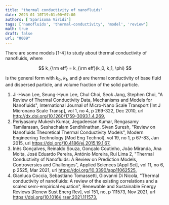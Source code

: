 ```yaml
---
title: "thermal conductivity of nanofluids"
date: 2023-01-10T19:01:00+07:00
authors: ['Sparisoma Viridi']
tags: ['nanofluids', 'thermal-conductivity', 'model', 'review']
math: true
draft: false
url: "0009"
---
```


There are some models [1-4] to study about thermal conductivity of nanofluids, where

$$
k_{\rm eff} = k_{\rm eff}(k_0, k_1, \phi)
$$

is the general form with $k_0$, $k_1$, and $\phi$ are thermal conductivity of base fluid and dispersed particle, and volume fraction of the solid particle.

1. Ji-Hwan Lee, Seung-Hyun Lee, Chul Choi, Seok Jang, Stephen Choi, "A Review of Thermal Conductivity Data, Mechanisms and Models for Nanofluids", International Journal of Micro-Nano Scale Transport [Int J Micronano Scale Transp], vol 1, no 4, p 269-322, Dec 2010, url <http://dx.doi.org/10.1260/1759-3093.1.4.269>[.](https://osf.io/rg8cy)
2. Periyasamy Mukesh Kumar, Jegadeesan Kumar, Rengasamy Tamilarasan, Seshachalam Sendhilnathan, Sivan Suresh, "Review on Nanofluids Theoretical Thermal Conductivity Models", Modern Engineering Technology [Mod Eng Technol], vol 19, no 1, p 67-83, Jan 2015, url <https://doi.org/10.4186/ej.2015.19.1.67>[.](https://osf.io/r49xb)
3. Inês Gonçalves, Reinaldo Souza, Gonçalo Coutinho, João Miranda, Ana Moita, José Eduardo Pereira, António Moreira, Rui Lima 2, "Thermal Conductivity of Nanofluids: A Review on Prediction Models, Controversies and Challenges", Applied Sciences [Appl Sci], vol 11, no 6, p 2525, Mar 2021, url <https://doi.org/10.3390/app11062525>[.](https://osf.io/ruycg)
4. Gianluca Coccia, Sebastiano Tomassetti, Giovanni Di Nicola, "Thermal conductivity of nanofluids: A review of the existing correlations and a scaled semi-empirical equation", Renewable and Sustainable Energy Reviews [Renew Sust Energ Rev], vol 151, no, p 111573, Nov 2021, url <https://doi.org/10.1016/j.rser.2021.111573>[.](https://osf.io/kd4qb)
